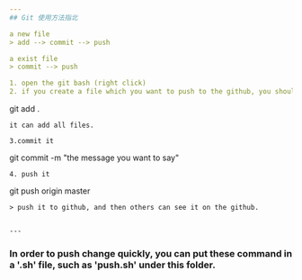 ```yaml
---
## Git 使用方法指北

a new file 
> add --> commit --> push

a exist file
> commit --> push

1. open the git bash (right click)
2. if you create a file which you want to push to the github, you should use

```
git add .
```
it can add all files.

3.commit it 
```
git commit -m "the message you want to say"
```
4. push it
```
git push origin master
```
> push it to github, and then others can see it on the github.


---
```

### In order to push change quickly, you can put these command in a '.sh' file, such as 'push.sh' under this folder.
